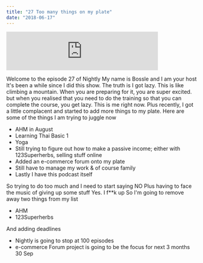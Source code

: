 ```yaml
---
title: "27 Too many things on my plate"
date: "2018-06-17"
---
```


<iframe src="https://anchor.fm/bosslee/embed/episodes/27-Too-many-things-on-my-plate-e1lldh" width="400px" height="102px" frameborder="0" scrolling="no"></iframe>

 Welcome to the episode 27 of Nightly My name is Bossle and I am your host It's been a while since I did this show. The truth is I got lazy. This is like climbing a mountain. When you are preparing for it, you are super excited. but when you realised that you need to do the training so that you can complete the course, you get lazy. This is me right now. Plus recently, I got a little complacent and started to add more things to my plate. Here are some of the things I am trying to juggle now

- AHM in August
- Learning Thai Basic 1
- Yoga
- Still trying to figure out how to make a passive income; either with 123Superherbs, selling stuff online
- Added an e-commerce forum onto my plate
- Still have to manage my work & of course family
- Lastly I have this podcast itself

So trying to do too much and I need to start saying NO Plus having to face the music of giving up some stuff Yes. I f\*\*k up So I'm going to remove away two things from my list

- AHM
- 123Superherbs

And adding deadlines

- Nightly is going to stop at 100 episodes
- e-commerce Forum project is going to be the focus for next 3 months 30 Sep
